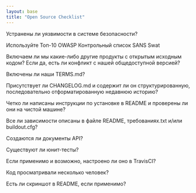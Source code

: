 ```yaml
---
layout: base
title: "Open Source Checklist"
---
```


Устранены ли уязвимости в системе безопасности?

Используйте Топ-10 OWASP
Контрольный список SANS Swat

Включаем ли мы какие-либо другие продукты с открытым исходным кодом? Если да, есть ли конфликт с нашей общедоступной версией?

Включены ли наши TERMS.md?

Присутствует ли CHANGELOG.md и содержит ли он структурированную, последовательно отформатированную недавнюю историю?

Четко ли написаны инструкции по установке в README и проверены ли они на чистой машине?

Все ли зависимости описаны в файле README, требованиях.txt и/или buildout.cfg?

Создаются ли документы API?

Существуют ли юнит-тесты?

Если применимо и возможно, настроено ли оно в TravisCI?

Код просматривали несколько человек?

Есть ли скриншот в README, если применимо?
